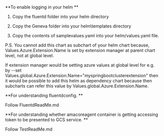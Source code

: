 **To enable logging in your helm
**

1. Copy the fluentd folder into your helm directory

2. Copy the Geneva folder into your helm\templates directory

3. Copy the contents of samplevalues.yaml into your helm/values.yaml file.

P.S.
You cannot add this chart as subchart of your helm chart because,
 Values.Azure.Extension.Name is set by extension manager at parent chart level, not at global level.

If extension manager would be setting azure values at global level for e.g. by --set Values.global.Azure.Extension.Name="myspringbootclusterextension"
then it would be possible to add this helm as dependency chart because then subcharts can refer this value by Values.global.Azure.Extension.Name.




**For understanding fluentdconfig.
**

Follow FluentdReadMe.md

**For understanding whether amacoreagent container is getting accessing token to be presented to GCS service.
**

Follow TestReadMe.md

